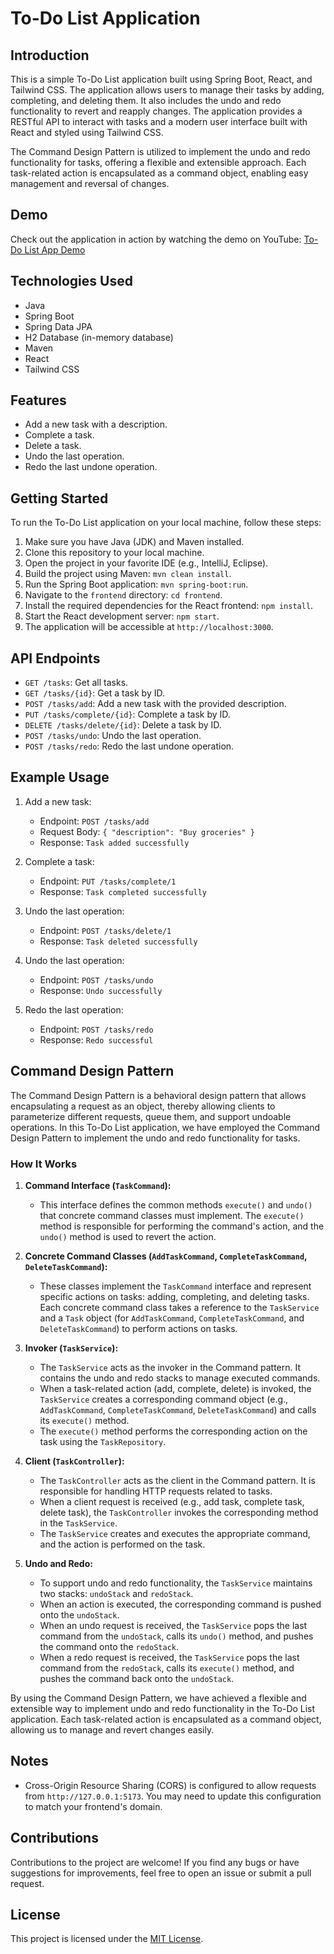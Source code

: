 # To-Do List Application

## Introduction

This is a simple To-Do List application built using Spring Boot, React, and Tailwind CSS. The application allows users to manage their tasks by adding, completing, and deleting them. It also includes the undo and redo functionality to revert and reapply changes. The application provides a RESTful API to interact with tasks and a modern user interface built with React and styled using Tailwind CSS.

The Command Design Pattern is utilized to implement the undo and redo functionality for tasks, offering a flexible and extensible approach. Each task-related action is encapsulated as a command object, enabling easy management and reversal of changes.

## Demo

Check out the application in action by watching the demo on YouTube: [To-Do List App Demo](https://youtu.be/jnWLeAB1WoU)

## Technologies Used

- Java
- Spring Boot
- Spring Data JPA
- H2 Database (in-memory database)
- Maven
- React
- Tailwind CSS

## Features

- Add a new task with a description.
- Complete a task.
- Delete a task.
- Undo the last operation.
- Redo the last undone operation.

## Getting Started

To run the To-Do List application on your local machine, follow these steps:

1. Make sure you have Java (JDK) and Maven installed.
2. Clone this repository to your local machine.
3. Open the project in your favorite IDE (e.g., IntelliJ, Eclipse).
4. Build the project using Maven: `mvn clean install`.
5. Run the Spring Boot application: `mvn spring-boot:run`.
6. Navigate to the `frontend` directory: `cd frontend`.
7. Install the required dependencies for the React frontend: `npm install`.
8. Start the React development server: `npm start`.
9. The application will be accessible at `http://localhost:3000`.

## API Endpoints

- `GET /tasks`: Get all tasks.
- `GET /tasks/{id}`: Get a task by ID.
- `POST /tasks/add`: Add a new task with the provided description.
- `PUT /tasks/complete/{id}`: Complete a task by ID.
- `DELETE /tasks/delete/{id}`: Delete a task by ID.
- `POST /tasks/undo`: Undo the last operation.
- `POST /tasks/redo`: Redo the last undone operation.

## Example Usage

1. Add a new task:
   - Endpoint: `POST /tasks/add`
   - Request Body: `{ "description": "Buy groceries" }`
   - Response: `Task added successfully`

2. Complete a task:
   - Endpoint: `PUT /tasks/complete/1`
   - Response: `Task completed successfully`

3. Undo the last operation:
   - Endpoint: `POST /tasks/delete/1`
   - Response: `Task deleted successfully`

4. Undo the last operation:
   - Endpoint: `POST /tasks/undo`
   - Response: `Undo successfully`

5. Redo the last operation:
   - Endpoint: `POST /tasks/redo`
   - Response: `Redo successful`

## Command Design Pattern

The Command Design Pattern is a behavioral design pattern that allows encapsulating a request as an object, thereby allowing clients to parameterize different requests, queue them, and support undoable operations. In this To-Do List application, we have employed the Command Design Pattern to implement the undo and redo functionality for tasks.

### How It Works

1. **Command Interface (`TaskCommand`):**
   - This interface defines the common methods `execute()` and `undo()` that concrete command classes must implement. The `execute()` method is responsible for performing the command's action, and the `undo()` method is used to revert the action.

2. **Concrete Command Classes (`AddTaskCommand`, `CompleteTaskCommand`, `DeleteTaskCommand`):**
   - These classes implement the `TaskCommand` interface and represent specific actions on tasks: adding, completing, and deleting tasks. Each concrete command class takes a reference to the `TaskService` and a `Task` object (for `AddTaskCommand`, `CompleteTaskCommand`, and `DeleteTaskCommand`) to perform actions on tasks.

3. **Invoker (`TaskService`):**
   - The `TaskService` acts as the invoker in the Command pattern. It contains the undo and redo stacks to manage executed commands.
   - When a task-related action (add, complete, delete) is invoked, the `TaskService` creates a corresponding command object (e.g., `AddTaskCommand`, `CompleteTaskCommand`, `DeleteTaskCommand`) and calls its `execute()` method.
   - The `execute()` method performs the corresponding action on the task using the `TaskRepository`.

4. **Client (`TaskController`):**
   - The `TaskController` acts as the client in the Command pattern. It is responsible for handling HTTP requests related to tasks.
   - When a client request is received (e.g., add task, complete task, delete task), the `TaskController` invokes the corresponding method in the `TaskService`.
   - The `TaskService` creates and executes the appropriate command, and the action is performed on the task.

5. **Undo and Redo:**
   - To support undo and redo functionality, the `TaskService` maintains two stacks: `undoStack` and `redoStack`.
   - When an action is executed, the corresponding command is pushed onto the `undoStack`.
   - When an undo request is received, the `TaskService` pops the last command from the `undoStack`, calls its `undo()` method, and pushes the command onto the `redoStack`.
   - When a redo request is received, the `TaskService` pops the last command from the `redoStack`, calls its `execute()` method, and pushes the command back onto the `undoStack`.

By using the Command Design Pattern, we have achieved a flexible and extensible way to implement undo and redo functionality in the To-Do List application. Each task-related action is encapsulated as a command object, allowing us to manage and revert changes easily.

## Notes

- Cross-Origin Resource Sharing (CORS) is configured to allow requests from `http://127.0.0.1:5173`. You may need to update this configuration to match your frontend's domain.

## Contributions

Contributions to the project are welcome! If you find any bugs or have suggestions for improvements, feel free to open an issue or submit a pull request.

## License

This project is licensed under the [MIT License](LICENSE).
